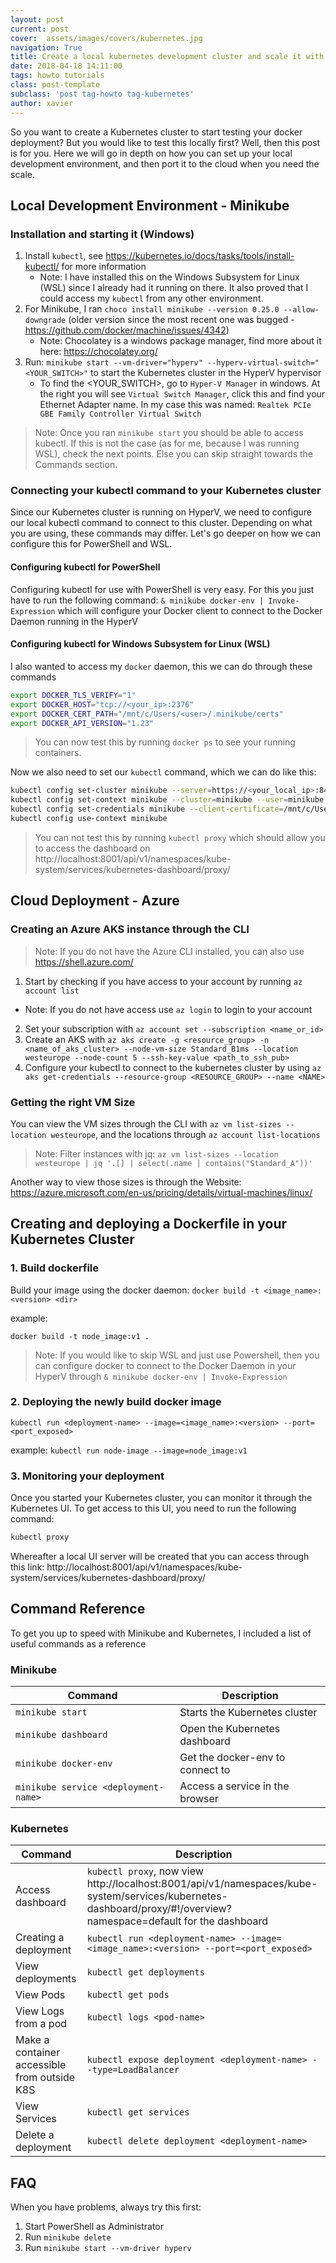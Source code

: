 ```yaml
---
layout: post
current: post
cover:  assets/images/covers/kubernetes.jpg
navigation: True
title: Create a local kubernetes development cluster and scale it with the cloud
date: 2018-04-18 14:11:00
tags: howto tutorials
class: post-template
subclass: 'post tag-howto tag-kubernetes'
author: xavier
---
```


So you want to create a Kubernetes cluster to start testing your docker deployment? But you would like to test this locally first? Well, then this post is for you. Here we will go in depth on how you can set up your local development environment, and then port it to the cloud when you need the scale.

## Local Development Environment - Minikube

### Installation and starting it (Windows)

1. Install `kubectl`, see https://kubernetes.io/docs/tasks/tools/install-kubectl/ for more information
    * Note: I have installed this on the Windows Subsystem for Linux (WSL) since I already had it running on there. It also proved that I could access my `kubectl` from any other environment.
2. For Minikube, I ran `choco install minikube --version 0.25.0 --allow-downgrade` (older version since the most recent one was bugged - https://github.com/docker/machine/issues/4342)
    * Note: Chocolatey is a windows package manager, find more about it here: https://chocolatey.org/
3. Run: `minikube start --vm-driver="hyperv" --hyperv-virtual-switch="<YOUR_SWITCH>"` to start the Kubernetes cluster in the HyperV hypervisor
    * To find the <YOUR_SWITCH>, go to `Hyper-V Manager` in windows. At the right you will see `Virtual Switch Manager`, click this and find your Ethernet Adapter name. In my case this was named: `Realtek PCIe GBE Family Controller Virtual Switch`

> Note: Once you ran `minikube start` you should be able to access kubectl. If this is not the case (as for me, because I was running WSL), check the next points. Else you can skip straight towards the Commands section.

### Connecting your kubectl command to your Kubernetes cluster

Since our Kubernetes cluster is running on HyperV, we need to configure our local kubectl command to connect to this cluster. Depending on what you are using, these commands may differ. Let's go deeper on how we can configure this for PowerShell and WSL.

#### Configuring kubectl for PowerShell

Configuring kubectl for use with PowerShell is very easy. For this you just have to run the following command: `& minikube docker-env | Invoke-Expression` which will configure your Docker client to connect to the Docker Daemon running in the HyperV

#### Configuring kubectl for Windows Subsystem for Linux (WSL)

I also wanted to access my `docker` daemon, this we can do through these commands

```bash
export DOCKER_TLS_VERIFY="1"
export DOCKER_HOST="tcp://<your_ip>:2376"
export DOCKER_CERT_PATH="/mnt/c/Users/<user>/.minikube/certs"
export DOCKER_API_VERSION="1.23"
```

> You can now test this by running `docker ps` to see your running containers.

Now we also need to set our `kubectl` command, which we can do like this:

```bash
kubectl config set-cluster minikube --server=https://<your_local_ip>:8443 --certificate-authority=/mnt/c/Users/<user>/.minikube/ca.crt
kubectl config set-context minikube --cluster=minikube --user=minikube
kubectl config set-credentials minikube --client-certificate=/mnt/c/Users/<user>/.minikube/client.crt --client-key=/mnt/c/Users/<user>/.minikube/client.key
kubectl config use-context minikube
```

> You can not test this by running `kubectl proxy` which should allow you to access the dashboard on http://localhost:8001/api/v1/namespaces/kube-system/services/kubernetes-dashboard/proxy/

## Cloud Deployment - Azure

### Creating an Azure AKS instance through the CLI

> Note: If you do not have the Azure CLI installed, you can also use https://shell.azure.com/

1. Start by checking if you have access to your account by running `az account list`
  * Note: If you do not have access use `az login` to login to your account
2. Set your subscription with `az account set --subscription <name_or_id>`
3. Create an AKS with `az aks create -g <resource_group> -n <name_of_aks_cluster> --node-vm-size Standard_B1ms --location westeurope --node-count 5 --ssh-key-value <path_to_ssh_pub>`
4. Configure your kubectl to connect to the kubernetes cluster by using `az aks get-credentials --resource-group <RESOURCE_GROUP> --name <NAME>`

### Getting the right VM Size

You can view the VM sizes through the CLI with `az vm list-sizes --location westeurope`, and the locations through `az account list-locations`

> Note: Filter instances with jq: `az vm list-sizes --location westeurope | jq '.[] | select(.name | contains("Standard_A"))'`

Another way to view those sizes is through the Website: https://azure.microsoft.com/en-us/pricing/details/virtual-machines/linux/

## Creating and deploying a Dockerfile in your Kubernetes Cluster

### 1. Build dockerfile

Build your image using the docker daemon:
`docker build -t <image_name>:<version> <dir>`

example: 

`docker build -t node_image:v1 .`

> Note: If you would like to skip WSL and just use Powershell, then you can configure docker to connect to the Docker Daemon in your HyperV through `& minikube docker-env | Invoke-Expression`

### 2. Deploying the newly build docker image

`kubectl run <deployment-name> --image=<image_name>:<version> --port=<port_exposed>`

example: `kubectl run node-image --image=node_image:v1`

### 3. Monitoring your deployment

Once you started your Kubernetes cluster, you can monitor it through the Kubernetes UI. To get access to this UI, you need to run the following command:

```bash
kubectl proxy
```

Whereafter a local UI server will be created that you can access through this link: http://localhost:8001/api/v1/namespaces/kube-system/services/kubernetes-dashboard/proxy/

## Command Reference

To get you up to speed with Minikube and Kubernetes, I included a list of useful commands as a reference

### Minikube

|Command|Description|
|-|-|
|`minikube start`|Starts the Kubernetes cluster|
|`minikube dashboard`|Open the Kubernetes dashboard|
|`minikube docker-env`|Get the docker-env to connect to|
|`minikube service <deployment-name>`|Access a service in the browser|

### Kubernetes

|Command|Description|
|-|-|
|Access dashboard|`kubectl proxy`, now view http://localhost:8001/api/v1/namespaces/kube-system/services/kubernetes-dashboard/proxy/#!/overview?namespace=default for the dashboard|
|Creating a deployment|`kubectl run <deployment-name> --image=<image_name>:<version> --port=<port_exposed>`|
|View deployments|`kubectl get deployments`|
|View Pods|`kubectl get pods`|
|View Logs from a pod|`kubectl logs <pod-name>`|
|Make a container accessible from outside K8S|`kubectl expose deployment <deployment-name> --type=LoadBalancer`|
|View Services|`kubectl get services`|
|Delete a deployment|`kubectl delete deployment <deployment-name>`|

## FAQ

When you have problems, always try this first:

1. Start PowerShell as Administrator
2. Run `minikube delete`
3. Run `minikube start --vm-driver hyperv`
